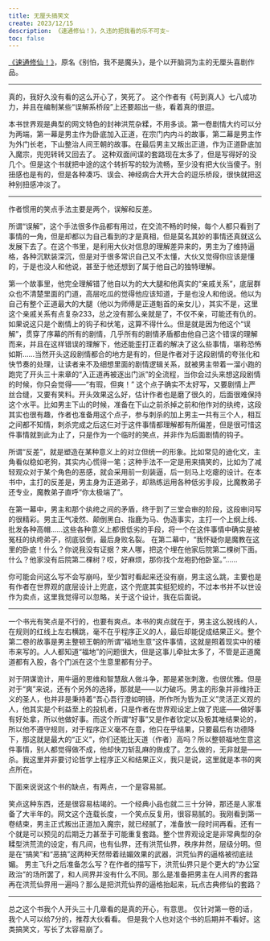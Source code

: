 ```yaml
---
title: 无厘头搞笑文
create: 2023/12/15
description: 《速通修仙！》，久违的把我看的乐不可支~
toc: false
---
```


[《速通修仙！》](https://www.qidian.com/book/1037333167/)，原名《别怕，我不是魔头》，是个以开脑洞为主的无厘头喜剧作品。

---

真的，我好久没有看的这么开心了，笑死了。
这个作者有《苟到真人》七八成功力，并且在编制某些“误解系桥段”上还要超出一些，看着真的很逗。

本书世界观是典型的网文特色的封神洪荒杂糅，不用多谈。第一卷剧情大约可以分为两端，第一幕是男主作为卧底加入正道，在宗门内内斗的故事，第二幕是男主作为外门长老，下山整治人间王朝的故事。在最后男主又叛出正道，作为正道卧底加入魔宗，兜兜转转又回去了。
这种双面间谍的套路现在太多了，但是写得好的没几个。但是这个书就把中途的这个转折写的较为流畅，至少没有把大伙当傻子。别扭感也是有的，但是各种凑巧、误会、神经病合大开大合的逗乐桥段，很快就把这种别扭感冲淡了。

---

作者惯用的笑点手法主要是两个，误解和反差。

所谓“误解”，这个手法很多作品都有用过，在交流不畅的时候，每个人都只看到了事情的一角，但是却都以为自己看到的才是真相，但是莫名其妙的事情还真就这么发展下去了。在这个书里，是利用大伙对信息的理解差异来的，男主为了维持逼格，各种沉默装深沉，但是对于很多常识自己又不太懂，大伙又觉得你应该是懂的，于是也没人和他说，甚至于他还想到了属于他自己的独特理解。

第一个故事里，他完全理解错了他自以为的大大腿和他真实的“亲戚关系”，底层群众也不清楚里面的门道，高层吃瓜的觉得他应该知道，于是也没人和他说。他以为自己有整个正道最大的大腿（他以为师傅是正道魁首的亲女儿），其实不是，这里这个亲戚关系有点复杂233，总之没有那么亲就是了，不仅不亲，可能还有仇的。如果说这只是个剧情上的钩子和伏笔，这算不得什么。但是就是因为他这个“误解”，贯穿了序幕的所有的剧情，几乎所有的剧情矛盾都由他自己这个错误的理解而来，并且在这样错误的理解下，他还能歪打正着的解决了这么些事情，堪称恐怖如斯……当然开头这段剧情都合的地方是有的，但是作者对于这段剧情的夸张化和快节奏的处理，让读者来不及细想里面的剧情逻辑关系，就被男主带着一溜小跑的跑完了开头三十来章的“入正道再被逐出门派”的全流程，当你会过头来想这段剧情的时候，你只会觉得——“有瑕，但爽！”
这个点子确实不太好写，又要剧情上严丝合缝，又要有笑料。开头效果这么好，估计作者也是磨了很久的，后面很难保持这个水平。比如男主下山的时候，准备在下山之前杀掉之前和他作对的纨绔，这段其实也很有趣，作者也准备用这个点子，参与刺杀的加上男主一共有三个人，相互之间都不知情，刺杀完成之后这仨对于这件事情都理解都有所偏差，但是很可惜这件事情就到此为止了，只是作为一个临时的笑点，并非作为后面剧情的钩子。

所谓“反差”，就是塑造在某种意义上的对立但统一的形象。比如常见的迪化文，主角看似稳如老狗，其实内心慌得一笔；这种手法不一定是用来搞笑的，比如为了减轻观众对于某个角色的恶感，就会采用前一刻装逼，后一刻马上吃瘪的设计。在本书中，主打的反差是，男主身为正道弟子，却熟练运用各种低劣手段，比魔教弟子还专业，魔教弟子直呼“你太极端了”。

在第一幕中，男主和那个纨绔之间的矛盾，终于到了三堂会审的阶段，这段审问写的很精彩。男主正气凌然、颠倒黑白、指鹿为马、伪造事实，主打一个上纲上线、批发各种高帽……这些各种意义上都很低劣的手段，将一个在这件事情中确实是被冤枉的纨绔弟子，彻底驳倒，最后身败名裂。
在第二幕中，“我怀疑你是魔教在这里的卧底！什么？你说我没有证据？来人哪，把这个埋在他家后院第二棵树下面。什么？他家没有后院第二棵树？哎，好麻烦，那你找个龙袍扔他卧室。”……

你可能会问这么写不会写崩吗，至少暂时看起来还没有崩，男主这么跳，主要也是有作者在世界观的底层设计上兜底，这个兜底其实挺犯规的，不过本书并不以世设作为卖点，这里我觉得可以忽略，关于这个设计，我在后面说。

---

一个书光有笑点是不行的，也要有爽点。本书的爽点就在于，男主这么脱线的人，在规则的红线上左右横跳，毫不在乎程序正义的人，最后却能促成结果正义。整个第二卷的故事是男主整顿王朝的所谓“福地生意”这件事情，这就是照着现实中的楼市来写的。人人都知道“福地”的问题很大，但是这事儿牵扯太多了，不管是正道魔道都有入股，各个门派在这个生意里都有分子。

对于阴谋诡计，用牛逼的思维和智慧敌人做斗争，那是紧张刺激，也很优雅。但是对于“爽”来说，还有个另外的选择，那就是——以力破巧。男主的形象并非维持正义的圣人，也并非是秉持着“吾心吾行澄如明镜，所作所为皆为正义”灵活正义观的人，他其实是个利益至上的投机者，只是作者在世界观设定上做了兜底——做好事有好处拿，所以他做好事。而这个所谓“好事”又是作者钦定以及极其唯结果论的，所以他不遵守规则，对于程序正义毫不在意，他只在乎结果，只要最后有功德降下，那这就是最大的“正义”，你们还能比天道（作者）高吗？所以整顿福地生意这件事情，别人都觉得做不成，他却快刀斩乱麻的做成了。怎么做的，无非就是——杀。我这里并非要讨论哲学上程序正义和结果正义，我只是说，这里就是本书的爽点所在。

下面来说说这个书的缺点，有两点，一个是容易腻。

笑点这种东西，还是很容易枯竭的。一个经典小品也就二三十分钟，那还是人家准备了大半年的。网文这个连载长度，一个笑点反复用，很容易腻的。我刚看到第一卷结束，男主正式叛出正道加入魔宗，就已经腻了，准备放一段时间再看。还有一个就是可以预见的后期乏力甚至于可能重复套路。整个世界观设定是非常典型的杂糅型洪荒流的设定，有凡间，也有仙界，还有洪荒仙界，秩序井然，层级分明。但是在“搞笑”和“恶搞”这两种天然带着祛媚效果的武器，洪荒仙界的逼格被彻底祛媚。
男主飞升之后准备怎么写？在作者的描写下，洪荒仙界只是个更大的“办公室政治”的场所罢了，和人间界并没有什么不同。那么是准备把男主在人间界的套路再在洪荒仙界用一遍吗？那么是把洪荒仙界的逼格抬起来，玩点古典修仙的套路？

---

总之这个书我个人开头三十几章看的是真的开心，有意思。
仅针对第一卷的话，我个人可以给7分的，推荐大伙看看。
但是我个人也对这个书的后期并不看好。这类搞笑文，写长了太容易崩了。
